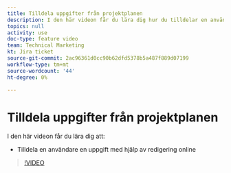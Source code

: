 ```yaml
---
title: Tilldela uppgifter från projektplanen
description: I den här videon får du lära dig hur du tilldelar en användare till en uppgift med redigering online
topics: null
activity: use
doc-type: feature video
team: Technical Marketing
kt: Jira ticket
source-git-commit: 2ac96361d0cc90b62dfd5378b5a487f889d07199
workflow-type: tm+mt
source-wordcount: '44'
ht-degree: 0%

---
```


# Tilldela uppgifter från projektplanen

I den här videon får du lära dig att:

* Tilldela en användare en uppgift med hjälp av redigering online

>[!VIDEO](https://video.tv.adobe.com/v/335092/?quality=12)